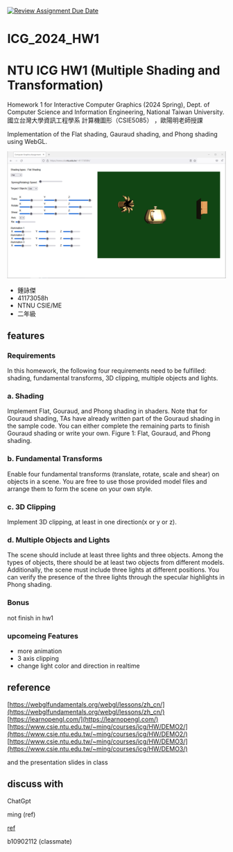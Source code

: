 [![Review Assignment Due Date](https://classroom.github.com/assets/deadline-readme-button-24ddc0f5d75046c5622901739e7c5dd533143b0c8e959d652212380cedb1ea36.svg)](https://classroom.github.com/a/5X0-umxz)
# ICG_2024_HW1

# NTU ICG HW1 (Multiple Shading and Transformation)
Homework 1 for Interactive Computer Graphics (2024 Spring), Dept. of Computer Science and Information Engineering, National Taiwan University.  
國立台灣大學資訊工程學系 計算機圖形（CSIE5085） ，歐陽明老師授課  

Implementation of the Flat shading, Gauraud shading, and Phong shading using WebGL.   

![](screenshot.png)

* 鍾詠傑
* 41173058h 
* NTNU CSIE/ME
* 二年級

## features
###  Requirements
In this homework, the following four requirements need to be fulfilled: shading, fundamental transforms, 3D clipping, multiple objects and lights.
### a. Shading
Implement Flat, Gouraud, and Phong shading in shaders. Note that for Gouraud
shading, TAs have already written part of the Gouraud shading in the sample code. You can either
complete the remaining parts to finish Gouraud shading or write your own.
Figure 1: Flat, Gouraud, and Phong shading.
### b. Fundamental Transforms
Enable four fundamental transforms (translate, rotate, scale and shear) on
objects in a scene. You are free to use those provided model files and arrange them to form the
scene on your own style.
### c. 3D Clipping
Implement 3D clipping, at least in one direction(x or y or z).
### d. Multiple Objects and Lights
The scene should include at least three lights and three objects. Among the types of
objects, there should be at least two objects from different models. Additionally, the scene must
include three lights at different positions. You can verify the presence of the three lights through
the specular highlights in Phong shading.
### Bonus
not finish in hw1
### upcomeing Features
* more animation
* 3 axis clipping
* change light color and direction in realtime
## reference
[https://webglfundamentals.org/webgl/lessons/zh_cn/](https://webglfundamentals.org/webgl/lessons/zh_cn/)
[https://learnopengl.com/](https://learnopengl.com/)
[https://www.csie.ntu.edu.tw/~ming/courses/icg/HW/DEMO2/](https://www.csie.ntu.edu.tw/~ming/courses/icg/HW/DEMO2/)
[https://www.csie.ntu.edu.tw/~ming/courses/icg/HW/DEMO3/](https://www.csie.ntu.edu.tw/~ming/courses/icg/HW/DEMO3/)

and the presentation slides in class

## discuss with
ChatGpt

ming (ref)

[ref](https://www.csie.ntu.edu.tw/~ming/courses/icg/HW/DEMO3/)

b10902112 (classmate)